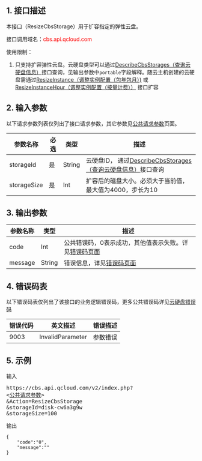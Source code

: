 ## 1. 接口描述

本接口（ResizeCbsStorage）用于扩容指定的弹性云盘。

接口调用域名：<font style="color:red">cbs.api.qcloud.com</font>

使用限制：
1. 只支持扩容弹性云盘。云硬盘类型可以通过[DescribeCbsStorages（查询云硬盘信息）](https://www.qcloud.com/doc/api/364/2519)接口查询，见输出参数中`portable`字段解释。随云主机创建的云硬盘需通过[ResizeInstance（调整实例配置（包年包月）)](/doc/api/229/1306) 或 [ResizeInstanceHour（调整实例配置（按量计费））](/doc/api/229/1344) 接口扩容

## 2. 输入参数

以下请求参数列表仅列出了接口请求参数，其它参数见[公共请求参数](https://www.qcloud.com/doc/api/364/2745)页面。

| 参数名称 | 必选  | 类型 | 描述 |
| --- | --- | --- | --- | 
| storageId | 是 | String | 云硬盘ID， 通过[DescribeCbsStorages（查询云硬盘信息）](/doc/api/364/2519)接口查询 |
| storageSize | 是 | Int | 扩容后的磁盘大小。必须大于当前值，最大值为4000，步长为10| 
 
## 3. 输出参数

| 参数名称 | 类型 | 描述 |
| ------- | ------- | ------- |
| code | Int | 公共错误码，0表示成功，其他值表示失败。详见[错误码页面](https://www.qcloud.com/doc/api/364/%E9%94%99%E8%AF%AF%E7%A0%81) |
| message | String | 错误信息，详见[错误码页面](https://www.qcloud.com/doc/api/364/%E9%94%99%E8%AF%AF%E7%A0%81)|

## 4. 错误码表

以下错误码表仅列出了该接口的业务逻辑错误码，更多公共错误码详见[云硬盘错误码](https://www.qcloud.com/doc/api/364/4207)

| 错误代码 | 英文描述 | 错误描述 |
| ------- | ------- | ------- |
| 9003 | InvalidParameter | 参数错误 |
 
 
## 5. 示例

输入
<pre>
https://cbs.api.qcloud.com/v2/index.php?
<<a href="https://www.qcloud.com/doc/api/229/6976">公共请求参数</a>>
&Action=ResizeCbsStorage
&storageId=disk-cw6a3g9w
&storageSize=100
</pre>

输出
```
{
    "code":"0",
    "message":""
}
```
 
 
 
